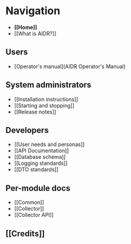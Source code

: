 # Navigation

* **[[Home]]**
* [[What is AIDR?]]

## Users

* [Operator's manual](AIDR Operator's Manual)

## System administrators

* [[Installation instructions]]
* [[Starting and stopping]]
* [[Release notes]]

## Developers

* [[User needs and personas]]
* [[API Documentation]]
* [[Database schema]]
* [[Logging standards]]
* [[DTO standards]]

## Per-module docs

* [[Common]]
* [[Collector]]
 * [[Collector API]]

## [[Credits]]